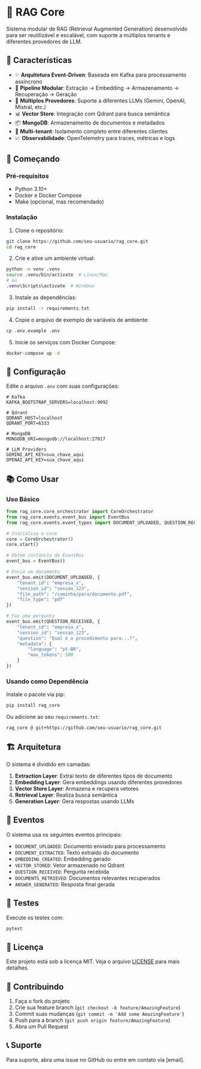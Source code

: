 # 🧠 RAG Core

Sistema modular de RAG (Retrieval Augmented Generation) desenvolvido para ser reutilizável e escalável, com suporte a múltiplos tenants e diferentes provedores de LLM.

## 🌟 Características

- ✨ **Arquitetura Event-Driven**: Baseada em Kafka para processamento assíncrono
- 🔄 **Pipeline Modular**: Extração → Embedding → Armazenamento → Recuperação → Geração
- 🔌 **Múltiplos Provedores**: Suporte a diferentes LLMs (Gemini, OpenAI, Mistral, etc.)
- 📊 **Vector Store**: Integração com Qdrant para busca semântica
- 📦 **MongoDB**: Armazenamento de documentos e metadados
- 🔐 **Multi-tenant**: Isolamento completo entre diferentes clientes
- 📈 **Observabilidade**: OpenTelemetry para traces, métricas e logs

## 🚀 Começando

### Pré-requisitos

- Python 3.10+
- Docker e Docker Compose
- Make (opcional, mas recomendado)

### Instalação

1. Clone o repositório:
```bash
git clone https://github.com/seu-usuario/rag_core.git
cd rag_core
```

2. Crie e ative um ambiente virtual:
```bash
python -m venv .venv
source .venv/bin/activate  # Linux/Mac
# ou
.venv\Scripts\activate  # Windows
```

3. Instale as dependências:
```bash
pip install -r requirements.txt
```

4. Copie o arquivo de exemplo de variáveis de ambiente:
```bash
cp .env.example .env
```

5. Inicie os serviços com Docker Compose:
```bash
docker-compose up -d
```

## 🔧 Configuração

Edite o arquivo `.env` com suas configurações:

```env
# Kafka
KAFKA_BOOTSTRAP_SERVERS=localhost:9092

# Qdrant
QDRANT_HOST=localhost
QDRANT_PORT=6333

# MongoDB
MONGODB_URI=mongodb://localhost:27017

# LLM Providers
GEMINI_API_KEY=sua_chave_aqui
OPENAI_API_KEY=sua_chave_aqui
```

## 📚 Como Usar

### Uso Básico

```python
from rag_core.core_orchestrator import CoreOrchestrator
from rag_core.events.event_bus import EventBus
from rag_core.events.event_types import DOCUMENT_UPLOADED, QUESTION_RECEIVED

# Inicializa o core
core = CoreOrchestrator()
core.start()

# Obtém instância do EventBus
event_bus = EventBus()

# Envia um documento
event_bus.emit(DOCUMENT_UPLOADED, {
    "tenant_id": "empresa_x",
    "session_id": "sessao_123",
    "file_path": "/caminho/para/documento.pdf",
    "file_type": "pdf"
})

# Faz uma pergunta
event_bus.emit(QUESTION_RECEIVED, {
    "tenant_id": "empresa_x",
    "session_id": "sessao_123",
    "question": "Qual é o procedimento para...?",
    "metadata": {
        "language": "pt-BR",
        "max_tokens": 500
    }
})
```

### Usando como Dependência

Instale o pacote via pip:

```bash
pip install rag_core
```

Ou adicione ao seu `requirements.txt`:

```
rag_core @ git+https://github.com/seu-usuario/rag_core.git
```

## 🏗️ Arquitetura

O sistema é dividido em camadas:

1. **Extraction Layer**: Extrai texto de diferentes tipos de documento
2. **Embedding Layer**: Gera embeddings usando diferentes provedores
3. **Vector Store Layer**: Armazena e recupera vetores
4. **Retrieval Layer**: Realiza busca semântica
5. **Generation Layer**: Gera respostas usando LLMs

## 🔄 Eventos

O sistema usa os seguintes eventos principais:

- `DOCUMENT_UPLOADED`: Documento enviado para processamento
- `DOCUMENT_EXTRACTED`: Texto extraído do documento
- `EMBEDDING_CREATED`: Embedding gerado
- `VECTOR_STORED`: Vetor armazenado no Qdrant
- `QUESTION_RECEIVED`: Pergunta recebida
- `DOCUMENTS_RETRIEVED`: Documentos relevantes recuperados
- `ANSWER_GENERATED`: Resposta final gerada

## 🧪 Testes

Execute os testes com:

```bash
pytest
```

## 📝 Licença

Este projeto está sob a licença MIT. Veja o arquivo [LICENSE](LICENSE) para mais detalhes.

## 🤝 Contribuindo

1. Faça o fork do projeto
2. Crie sua feature branch (`git checkout -b feature/AmazingFeature`)
3. Commit suas mudanças (`git commit -m 'Add some AmazingFeature'`)
4. Push para a branch (`git push origin feature/AmazingFeature`)
5. Abra um Pull Request

## 📞 Suporte

Para suporte, abra uma issue no GitHub ou entre em contato via [email]. 